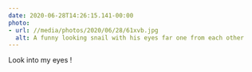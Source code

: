 ```yaml
---
date: 2020-06-28T14:26:15.141-00:00
photo:
- url: //media/photos/2020/06/28/61xvb.jpg
  alt: A funny looking snail with his eyes far one from each other
---
```

Look into my eyes ! 
